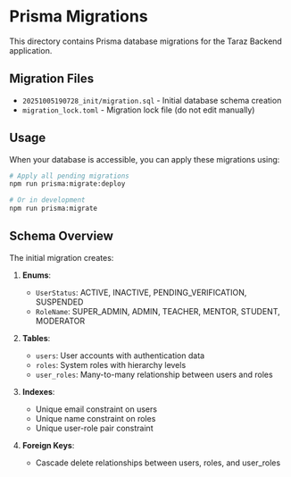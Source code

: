 # Prisma Migrations

This directory contains Prisma database migrations for the Taraz Backend application.

## Migration Files

- `20251005190728_init/migration.sql` - Initial database schema creation
- `migration_lock.toml` - Migration lock file (do not edit manually)

## Usage

When your database is accessible, you can apply these migrations using:

```bash
# Apply all pending migrations
npm run prisma:migrate:deploy

# Or in development
npm run prisma:migrate
```

## Schema Overview

The initial migration creates:

1. **Enums**:
   - `UserStatus`: ACTIVE, INACTIVE, PENDING_VERIFICATION, SUSPENDED
   - `RoleName`: SUPER_ADMIN, ADMIN, TEACHER, MENTOR, STUDENT, MODERATOR

2. **Tables**:
   - `users`: User accounts with authentication data
   - `roles`: System roles with hierarchy levels
   - `user_roles`: Many-to-many relationship between users and roles

3. **Indexes**:
   - Unique email constraint on users
   - Unique name constraint on roles
   - Unique user-role pair constraint

4. **Foreign Keys**:
   - Cascade delete relationships between users, roles, and user_roles

